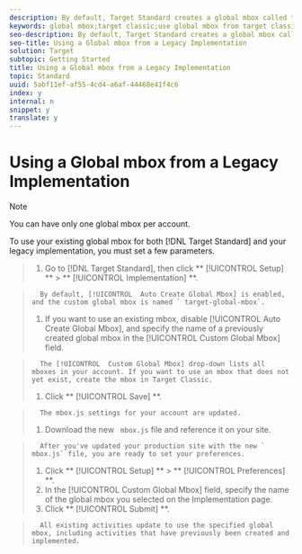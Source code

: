 ```yaml
---
description: By default, Target Standard creates a global mbox called target-global-mbox, which is used to run activities created in Target Standard. However, if you have already created a global mbox on your pages for your legacy implementations, you can use that mbox for your Target Standard activities.
keywords: global mbox;target classic;use global mbox from target classic
seo-description: By default, Target Standard creates a global mbox called target-global-mbox, which is used to run activities created in Target Standard. However, if you have already created a global mbox on your pages for your legacy implementations, you can use that mbox for your Target Standard activities.
seo-title: Using a Global mbox from a Legacy Implementation
solution: Target
subtopic: Getting Started
title: Using a Global mbox from a Legacy Implementation
topic: Standard
uuid: 5abf11ef-af55-4cd4-a6af-44468e41f4c6
index: y
internal: n
snippet: y
translate: y
---
```


# Using a Global mbox from a Legacy Implementation


>[!NOTE]
>
>You can have only one global mbox per account.



To use your existing global mbox for both [!DNL  Target Standard] and your legacy implementation, you must set a few parameters. 

>1. Go to [!DNL  Target Standard], then click ** [!UICONTROL  Setup] ** > ** [!UICONTROL  Implementation] **.

>       By default, [!UICONTROL  Auto Create Global Mbox] is enabled, and the custom global mbox is named ` target-global-mbox`. 
>1. If you want to use an existing mbox, disable [!UICONTROL  Auto Create Global Mbox], and specify the name of a previously created global mbox in the [!UICONTROL  Custom Global Mbox] field.

>       The [!UICONTROL  Custom Global Mbox] drop-down lists all mboxes in your account. If you want to use an mbox that does not yet exist, create the mbox in Target Classic. 
>1. Click ** [!UICONTROL  Save] **.

>       The mbox.js settings for your account are updated. 
>1. Download the new ` mbox.js` file and reference it on your site.

>       After you've updated your production site with the new ` mbox.js` file, you are ready to set your preferences. 
>1. Click ** [!UICONTROL  Setup] ** > ** [!UICONTROL  Preferences] **.
>1. In the [!UICONTROL  Custom Global Mbox] field, specify the name of the global mbox you selected on the Implementation page.
>1. Click ** [!UICONTROL  Submit] **.

>       All existing activities update to use the specified global mbox, including activities that have previously been created and implemented. 
